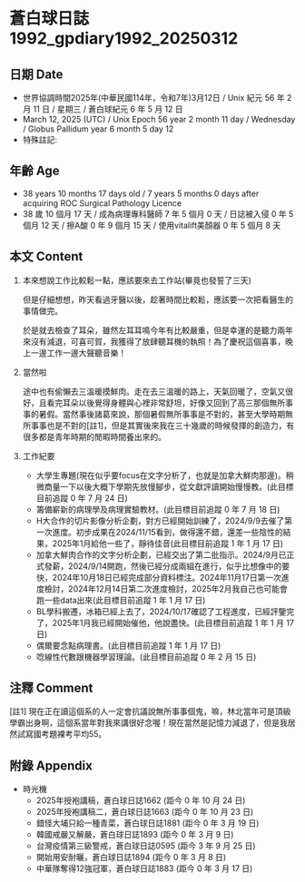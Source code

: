 [_metadata_:encoding]: - "utf-8"
[_metadata_:language]: - "zh-Hant-TW"
[_metadata_:fileformat]: - "markdown"
[_metadata_:MIME_type]: - "text/plain"
[_metadata_:markdown_version]: - "commonmark version 0.30"
[_metadata_:markdown_spec]: - "https://spec.commonmark.org/0.30/"

# 蒼白球日誌1992_gpdiary1992_20250312 #

## 日期 Date ##

* 世界協調時間2025年(中華民國114年，令和7年)3月12日 / Unix 紀元 56 年 2 月 11 日 / 星期三 / 蒼白球紀元 6 年 5 月 12 日
* March 12, 2025 (UTC) / Unix Epoch 56 year 2 month 11 day / Wednesday / Globus Pallidum year 6 month 5 day 12
* 特殊註記:

## 年齡 Age ##

* 38 years 10 months 17 days old / 7 years 5 months 0 days after acquiring ROC Surgical Pathology Licence
* 38 歲 10 個月 17 天 / 成為病理專科醫師 7 年 5 個月 0 天 / 日誌被入侵 0 年 5 個月 12 天 / 擦A酸 0 年 9 個月 15 天 / 使用vitalift美顏器 0 年 5 個月 8 天

## 本文 Content ##

1. 本來想說工作比較鬆一點，應該要來去工作站(畢竟也發誓了三天)

    但是仔細想想，昨天看過牙醫以後，趁著時間比較鬆，應該要一次把看醫生的事情做完。

    於是就去檢查了耳朵，雖然左耳耳鳴今年有比較嚴重，但是幸運的是聽力兩年來沒有減退，可喜可賀，我獲得了放肆聽耳機的執照！為了慶祝這個喜事，晚上一邊工作一邊大聲聽音樂！

2. 當然啦

    途中也有偷懶去三溫暖摸鮮肉。走在去三溫暖的路上，天氣回暖了，空氣又很好，且看完耳朵以後覺得身體與心裡非常舒坦，好像又回到了高三那個無所事事的暑假。當然事後諸葛來說，那個暑假無所事事是不對的，甚至大學時期無所事事也是不對的[註1]，但是其實後來我在三十幾歲的時候發揮的創造力，有很多都是青年時期的閒暇時間養出來的。

3. 工作紀要

    - 大學生專題(現在似乎要focus在文字分析了，也就是加拿大鮮肉那邊)。稍微商量一下以後大概下學期先放慢腳步，從文獻評讀開始慢慢教。(此目標目前追蹤 0 年 7 月 24 日)
    - 籌備嶄新的病理學及病理實驗教材。(此目標目前追蹤 0 年 7 月 18 日)
    - H大合作的切片影像分析企劃，對方已經開始訓練了，2024/9/9去催了第一次進度。初步成果在2024/11/15看到，做得還不錯，還差一些陰性的結果，2025年1月給他一些了，靜待佳音(此目標目前追蹤 1 年 1 月 17 日)
    - 加拿大鮮肉合作的文字分析企劃，已經交出了第二批指示。2024/9月已正式發薪，2024/9/14開跑，然後已經分成兩組在進行，似乎比想像中的要快，2024年10月18日已經完成部分資料標注。2024年11月17日第一次進度檢討，2024年12月14日第二次進度檢討，2025年2月我自己也可能會跑一些data出來(此目標目前追蹤 1 年 1 月 17 日)
    - BL學科搬遷，冰箱已經上去了，2024/10/17確認了工程進度，已經評鑒完了，2025年1月我已經開始催他，他說盡快。(此目標目前追蹤 1 年 1 月 17 日)
    - 偶爾要念點病理書。(此目標目前追蹤 1 年 1 月 17 日)
    - 唸線性代數跟機器學習理論。(此目標目前追蹤 0 年 2 月 15 日)

## 注釋 Comment ##

[註1] 現在正在讀這個系的人一定會抗議說無所事事個鬼，嘛，林北當年可是頂級學霸出身啊，這個系當年對我來講很好念喔！現在當然是記憶力減退了，但是我居然試寫國考題裸考平均55。

## 附錄 Appendix ##

* 時光機
    - 2025年授袍講稿，蒼白球日誌1662 (距今 0 年 10 月 24 日)
    - 2025年授袍講稿二，蒼白球日誌1663 (距今 0 年 10 月 23 日)
    - 錯怪大埔只給一種青菜，蒼白球日誌1881 (距今 0 年 3 月 19 日)
    - 韓國戒嚴又解嚴，蒼白球日誌1893 (距今 0 年 3 月 9 日)
    - 台灣疫情第三級警戒，蒼白球日誌0595 (距今 3 年 9 月 25 日)
    - 開始用安耐曬，蒼白球日誌1894 (距今 0 年 3 月 8 日)
    - 中華隊奪得12強冠軍，蒼白球日誌1883 (距今 0 年 3 月 17 日)
